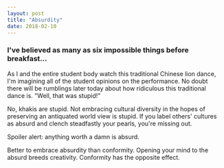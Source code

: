 ```yaml
---
layout: post
title: "Absurdity"
date: 2018-02-10
---
```


### I've believed as many as six impossible things before breakfast...

As I and the entire student body watch this traditional Chinese lion dance, I'm imagining all of the student opinions on the performance. No doubt there will be rumblings later today about how ridiculous this traditional dance is. "Well, that was stupid!"

No, khakis are stupid. Not embracing cultural diversity in the hopes of preserving an antiquated world view is stupid. If you label others' cultures as absurd and clench steadfastly your pearls, you're missing out.

Spoiler alert: anything worth a damn is absurd.

Better to embrace absurdity than conformity. Opening your mind to the absurd breeds creativity. Conformity has the opposite effect.
